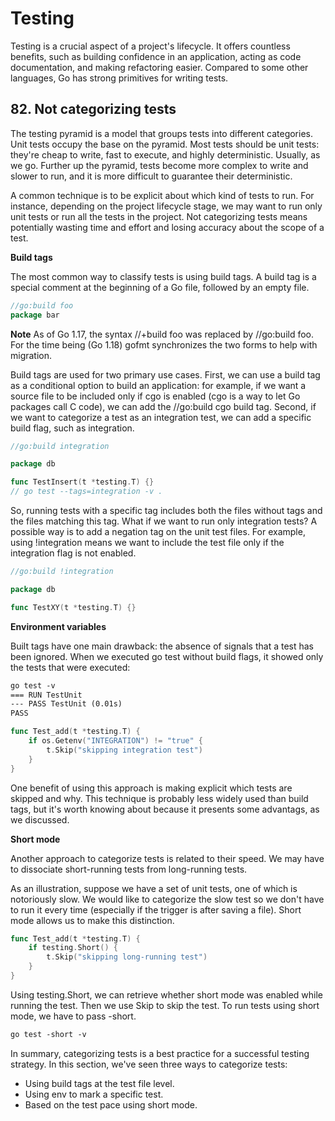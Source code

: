 # Testing

Testing is a crucial aspect of a project's lifecycle. It offers countless benefits, such as building confidence in an application, acting as code documentation, and making refactoring easier. Compared to some other languages, Go has strong primitives for writing tests.

## 82. Not categorizing tests

The testing pyramid is a model that groups tests into different categories. Unit tests occupy the base on the pyramid. Most tests should be unit tests: they're cheap to write, fast to execute, and highly deterministic. Usually, as we go. Further up the pyramid, tests become more complex to write and slower to run, and it is more difficult to guarantee their deterministic.

A common technique is to be explicit about which kind of tests to run. For instance, depending on the project lifecycle stage, we may want to run only unit tests or run all the tests in the project. Not categorizing tests means potentially wasting time and effort and losing accuracy about the scope of a test. 

**Build tags**

The most common way to classify tests is using build tags. A build tag is a special comment at the beginning of a Go file, followed by an empty file.

```go
//go:build foo
package bar
```

**Note** As of Go 1.17, the syntax //+build foo was replaced by //go:build foo. For the time being (Go 1.18) gofmt synchronizes the two forms to help with migration.

Build tags are used for two primary use cases. First, we can use a build tag as a conditional option to build an application: for example, if we want a source file to be included only if cgo is enabled (cgo is a way to let Go packages call  C code), we can add the //go:build cgo build tag. Second, if we want to categorize a test as an integration test, we can add a specific build flag, such as integration.

```go
//go:build integration

package db

func TestInsert(t *testing.T) {}
// go test --tags=integration -v .
```

So, running tests with a specific tag includes both the files without tags and the files matching this tag. What if we want to run only integration tests? A possible way is to add a negation tag on the unit test files. For example, using !integration means we want to include the test file only if the integration flag is not enabled.

```go
//go:build !integration

package db

func TestXY(t *testing.T) {}
```

**Environment variables**

Built tags have one main drawback: the absence of signals that a test has been ignored. When we executed go test without build flags, it showed only the tests that were executed:

```txt
go test -v
=== RUN TestUnit
--- PASS TestUnit (0.01s)
PASS
```

```go
func Test_add(t *testing.T) {
	if os.Getenv("INTEGRATION") != "true" {
		t.Skip("skipping integration test")
	}
}
```

One benefit of using this approach is making explicit which tests are skipped and why. This technique is probably less widely used than build tags, but it's worth knowing about because it presents some advantags, as we discussed.

**Short mode**

Another approach to categorize tests is related to their speed. We may have to dissociate short-running tests from long-running tests.

As an illustration, suppose we have a set of unit tests, one of which is notoriously slow. We would like to categorize the slow test so we don't have to run it every time (especially if the trigger is after saving a file). Short mode allows us to make this distinction.

```go
func Test_add(t *testing.T) {
	if testing.Short() {
		t.Skip("skipping long-running test")
	}
}
```

Using testing.Short, we can retrieve whether short mode was enabled while running the test. Then we use Skip to skip the test. To run tests using short mode, we have to pass -short.

```txt
go test -short -v
```

In summary, categorizing tests is a best practice for a successful testing strategy. In this section, we've seen three ways to categorize tests:

- Using build tags at the test file level.
- Using env to mark a specific test.
- Based on the test pace using short mode.


